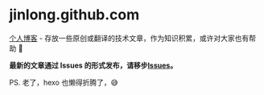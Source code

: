 # jinlong.github.com

[个人博客](http://jinlong.github.io/) - 存放一些原创或翻译的技术文章，作为知识积累，或许对大家也有帮助 🤔

**最新的文章通过 Issues 的形式发布，请移步[Issues](https://github.com/jinlong/jinlong.github.com/issues)。**

PS. 老了，hexo 也懒得折腾了，😅
